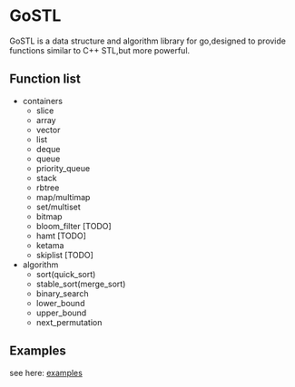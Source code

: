 # GoSTL

GoSTL is a data structure and algorithm library for go,designed to provide functions similar to C++ STL,but more powerful.

## Function list
- containers
    - slice
    - array
    - vector
    - list
    - deque
    - queue
    - priority_queue
    - stack
    - rbtree
    - map/multimap
    - set/multiset
    - bitmap
    - bloom_filter [TODO]
    - hamt [TODO]
    - ketama
    - skiplist [TODO] 
- algorithm
    - sort(quick_sort)
    - stable_sort(merge_sort)
    - binary_search
    - lower_bound
    - upper_bound
    - next_permutation
    
 ## Examples
 see here: [examples](/examples)